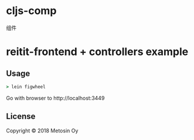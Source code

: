 # cljs-comp
组件

# reitit-frontend + controllers example

## Usage

```clj
> lein figwheel
```

Go with browser to http://localhost:3449

## License

Copyright © 2018 Metosin Oy
